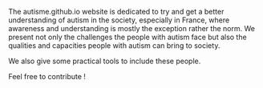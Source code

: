 The autisme.github.io website is dedicated to try and get a better understanding of autism in the society, especially in France, where awareness and understanding is mostly the exception rather the norm.
We present not only the challenges the people with autism face but also the qualities and capacities people with autism can bring to society.

We also give some practical tools to include these people.

Feel free to contribute !
